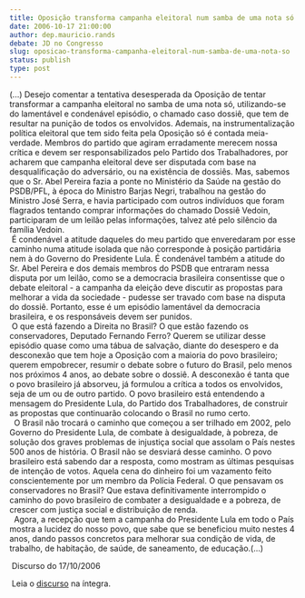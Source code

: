 ```yaml
---
title: Oposição transforma campanha eleitoral num samba de uma nota só.
date: 2006-10-17 21:00:00
author: dep.mauricio.rands
debate: JD no Congresso
slug: oposicao-transforma-campanha-eleitoral-num-samba-de-uma-nota-so
status: publish 
type: post
---
```


(...) Desejo comentar a tentativa desesperada da Oposição de tentar transformar a campanha eleitoral no samba de uma nota só, utilizando-se do lamentável e condenável episódio, o chamado caso dossiê, que tem de resultar na punição de todos os envolvidos. Ademais, na instrumentalização política eleitoral que tem sido feita pela Oposição só é contada meia-verdade. Membros do partido que agiram erradamente merecem nossa crítica e devem ser responsabilizados pelo Partido dos Trabalhadores, por acharem que campanha eleitoral deve ser disputada com base na desqualificação do adversário, ou na existência de dossiês. Mas, sabemos que o Sr. Abel Pereira fazia a ponte no Ministério da Saúde na gestão do PSDB/PFL, à época do Ministro Barjas Negri, trabalhou na gestão do Ministro José Serra, e havia participado com outros indivíduos que foram flagrados tentando comprar informações do chamado Dossiê Vedoin, participaram de um leilão pelas informações, talvez até pelo silêncio da família Vedoin.   
 É condenável a atitude daqueles do meu partido que enveredaram por esse caminho numa atitude isolada que não corresponde à posição partidária nem à do Governo do Presidente Lula. É condenável também a atitude do Sr. Abel Pereira e dos demais membros do PSDB que entraram nessa disputa por um leilão, como se a democracia brasileira consentisse que o debate eleitoral - a campanha da eleição deve discutir as propostas para melhorar a vida da sociedade - pudesse ser travado com base na disputa do dossiê. Portanto, esse é um episódio lamentável da democracia brasileira, e os responsáveis devem ser punidos.   
 O que está fazendo a Direita no Brasil? O que estão fazendo os conservadores, Deputado Fernando Ferro? Querem se utilizar desse episódio quase como uma tábua de salvação, diante do desespero e da desconexão que tem hoje a Oposição com a maioria do povo brasileiro; querem empobrecer, resumir o debate sobre o futuro do Brasil, pelo menos nos próximos 4 anos, ao debate sobre o dossiê. A desconexão é tanta que o povo brasileiro já absorveu, já formulou a crítica a todos os envolvidos, seja de um ou de outro partido. O povo brasileiro está entendendo a mensagem do Presidente Lula, do Partido dos Trabalhadores, de construir as propostas que continuarão colocando o Brasil no rumo certo.   
  O Brasil não trocará o caminho que começou a ser trilhado em 2002, pelo Governo do Presidente Lula, de combate à desigualdade, à pobreza, de solução dos graves problemas de injustiça social que assolam o País nestes 500 anos de história. O Brasil não se desviará desse caminho. O povo brasileiro está sabendo dar a resposta, como mostram as últimas pesquisas de intenção de votos. Aquela cena do dinheiro foi um vazamento feito conscientemente por um membro da Polícia Federal. O que pensavam os conservadores no Brasil? Que estava definitivamente interrompido o caminho do povo brasileiro de combater a desigualdade e a pobreza, de crescer com justiça social e distribuição de renda.   
  Agora, a recepção que tem a campanha do Presidente Lula em todo o País mostra a lucidez do nosso povo, que sabe que se beneficiou muito nestes 4 anos, dando passos concretos para melhorar sua condição de vida, de trabalho, de habitação, de saúde, de saneamento, de educação.(...)   
  
 Discurso do 17/10/2006  
  
 Leia o [discurso](http://www.camara.gov.br/internet/plenario/notas/ordinari/v171006.pdf) na íntegra.

